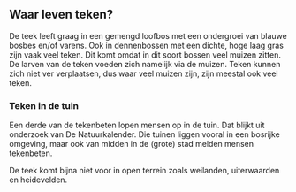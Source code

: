 ## Waar leven teken?
De teek leeft graag in een gemengd loofbos met een ondergroei van blauwe bosbes en/of varens. Ook in dennenbossen met een dichte, hoge laag gras zijn vaak veel teken. Dit komt omdat in dit soort bossen veel muizen zitten. De larven van de teken voeden zich namelijk via de muizen. Teken kunnen zich niet ver verplaatsen, dus waar veel muizen zijn, zijn meestal ook veel teken.

 

### Teken in de tuin
Een derde van de tekenbeten lopen mensen op in de tuin. Dat blijkt uit onderzoek van De Natuurkalender. Die tuinen liggen vooral in een bosrijke omgeving, maar ook van midden in de (grote) stad melden mensen tekenbeten.

De teek komt bijna niet voor in open terrein zoals weilanden, uiterwaarden en heidevelden.

